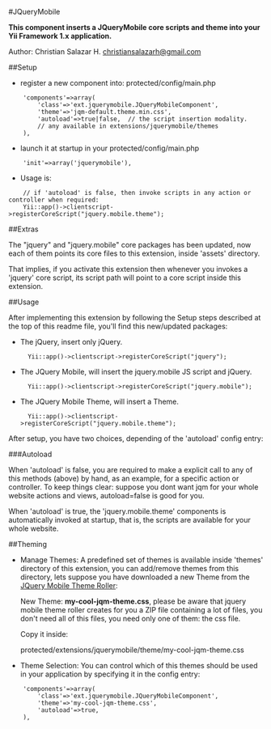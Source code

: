 #JQueryMobile

**This component inserts a JQueryMobile core scripts and theme into your
Yii Framework 1.x application.**

Author: Christian Salazar H. christiansalazarh@gmail.com

##Setup

+ register a new component into: protected/config/main.php
```
	'components'=>array(
		'class'=>'ext.jquerymobile.JQueryMobileComponent',
		'theme'=>'jqm-default.theme.min.css',  
		'autoload'=>true|false,  // the script insertion modality.
		// any available in extensions/jquerymobile/themes
	),
```
                                                                        
+ launch it at startup in your protected/config/main.php
```                                                                        
   	'init'=>array('jquerymobile'),
```

+ Usage is: 
```
	// if 'autoload' is false, then invoke scripts in any action or controller when required:
	Yii::app()->clientscript->registerCoreScript("jquery.mobile.theme");
```

##Extras

The "jquery" and "jquery.mobile" core packages has been updated, now each
of them points its core files to this extension, inside 'assets' directory.

That implies, if you activate this extension then whenever you invokes a
'jquery' core script, its script path will point to a core script inside
this extension.

##Usage

After implementing this extension by following the Setup steps described at 
the top of this readme file, you'll find this new/updated packages:

+ The jQuery, insert only jQuery.

        Yii::app()->clientscript->registerCoreScript("jquery");

+ The JQuery Mobile, will insert the jquery.mobile JS script and jQuery.

        Yii::app()->clientscript->registerCoreScript("jquery.mobile");

+ The JQuery Mobile Theme, will insert a Theme.

        Yii::app()->clientscript->registerCoreScript("jquery.mobile.theme");

After setup, you have two choices, depending of the 'autoload' config entry:

###Autoload

When 'autoload' is false, you are required to make a explicit call
to any of this methods (above) by hand, as an example, for a specific 
action or controller. To keep things clear: suppose you dont want jqm
for your whole website actions and views, autoload=false is good for you.

When 'autoload' is true, the 'jquery.mobile.theme' components is automatically
invoked at startup, that is, the scripts are available for your whole website.

##Theming

+ Manage Themes: A predefined set of themes is available inside 'themes' directory of this
extension, you can add/remove themes from this directory, lets suppose
you have downloaded a new Theme from the [JQuery Mobile Theme Roller](http://themeroller.jquerymobile.com/):

	New Theme: **my-cool-jqm-theme.css**, please be aware that jquery mobile
	theme roller creates for you a ZIP file containing a lot of files, you
	don't need all of this files, you need only one of them: the css file.

	Copy it inside: 

	protected/extensions/jquerymobile/theme/my-cool-jqm-theme.css

+ Theme Selection:  You can control which of this themes should be used in
your application by specifying it in the config entry:

```
	'components'=>array(                                          
		'class'=>'ext.jquerymobile.JQueryMobileComponent',
		'theme'=>'my-cool-jqm-theme.css',
		'autoload'=>true,
	),
```
